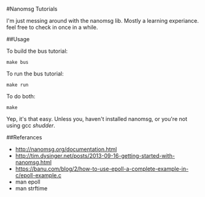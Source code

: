 #Nanomsg Tutorials

I'm just messing around with the nanomsg lib. Mostly a learning experiance.
feel free to check in once in a while.

##Usage

To build the bus tutorial:

```
make bus
```


To run the bus tutorial:

```
make run
````

To do both:

```
make
```

Yep, it's that easy. Unless you, haven't installed nanomsg, or you're not using gcc *shudder*.

##Referances

* http://nanomsg.org/documentation.html
* http://tim.dysinger.net/posts/2013-09-16-getting-started-with-nanomsg.html
* https://banu.com/blog/2/how-to-use-epoll-a-complete-example-in-c/epoll-example.c
* man epoll
* man strftime
